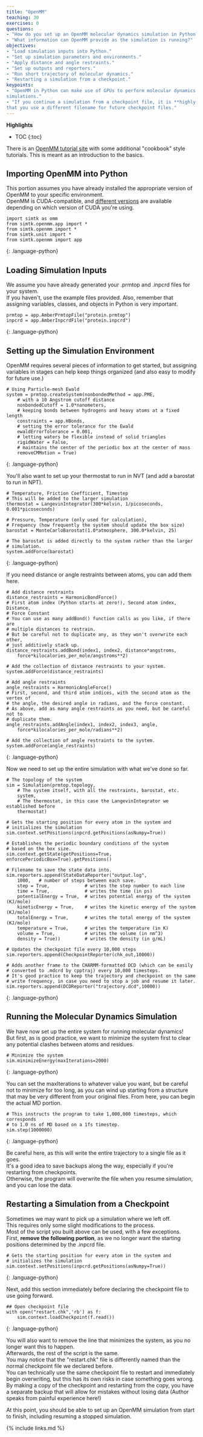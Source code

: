 ```yaml
---
title: "OpenMM"
teaching: 30
exercises: 0
questions:
- "How do you set up an OpenMM molecular dynamics simulation in Python?"
- "What information can OpenMM provide as the simulation is running?"
objectives:
- "Load simulation inputs into Python."
- "Set up simulation parameters and environments."
- "Apply distance and angle restraints."
- "Set up outputs and reporters."
- "Run short trajectory of molecular dynamics."
- "Restarting a simulation from a checkpoint."
keypoints:
- "OpenMM in Python can make use of GPUs to perform molecular dynamics
simulations."
- "If you continue a simulation from a checkpoint file, it is **highly advised**
that you use a different filename for future checkpoint files."
---
```


**Highlights**
* TOC
{:toc}

There is an
[OpenMM tutorial site](http://openmm.org/tutorials/index.html) with some
additional "cookbook" style tutorials.
This is meant as an introduction to the basics.

## Importing OpenMM into Python

This portion assumes you have already installed the appropriate version of
OpenMM to your specific environment.  
OpenMM is CUDA-compatible, and
[different versions](https://anaconda.org/omnia/openmm) are available depending
on which version of CUDA you're using.

~~~
import simtk as omm
from simtk.openmm.app import *
from simtk.openmm import *
from simtk.unit import *
from simtk.openmm import app
~~~
{: .language-python}

## Loading Simulation Inputs

We assume you have already generated your .prmtop and .inpcrd files for your
system.  
If you haven't, use the example files provided.
Also, remember that assigning variables, classes, and objects in Python is
very important.

~~~
prmtop = app.AmberPrmtopFile("protein.prmtop")
inpcrd = app.AmberInpcrdFile("protein.inpcrd")
~~~
{: .language-python}


## Setting up the Simulation Environment

OpenMM requires several pieces of information to get started, but assigning
variables in stages can help keep things organized (and also easy to modify for
future use.)

~~~
# Using Particle-mesh Ewald
system = prmtop.createSystem(nonbondedMethod = app.PME,
    # with a 10 Angstrom cutoff distance
    nonbondedCutoff = 1.0*nanometers,
    # keeping bonds between hydrogens and heavy atoms at a fixed length
    constraints = app.HBonds,
    # setting the error tolerance for the Ewald
    ewaldErrorTolerance = 0.001,
    # letting waters be flexible instead of solid triangles
    rigidWater = False,
    # maintains the center of the periodic box at the center of mass
    removeCMMotion = True)
~~~
{: .language-python}

You'll also want to set up your thermostat to run in NVT (and add a barostat
to run in NPT).

~~~
# Temperature, Friction Coefficient, Timestep
# This will be added to the larger simulation
thermostat = LangevinIntegrator(300*kelvin, 1/picoseconds, 0.001*picoseconds)

# Pressure, Temperature (only used for calculation),
# Frequency (how frequently the system should update the box size)
barostat = MonteCarloBarostat(1.0*atmosphere, 300.0*kelvin, 25)

# The barostat is added directly to the system rather than the larger
# simulation.
system.addForce(barostat)
~~~
{: .language-python}

If you need distance or angle restraints between atoms, you can add them here.

~~~
# Add distance restraints
distance_restraints = HarmonicBondForce()
# First atom index (Python starts at zero!), Second atom index, Distance,
# Force Constant
# You can use as many addBond() function calls as you like, if there are
# multiple distances to restrain.
# But be careful not to duplicate any, as they won't overwrite each other,
# just additively stack up.
distance_restraints.addBond(index1, index2, distance*angstroms,
    force*kilocalories_per_mole/angstroms**2)

# Add the collection of distance restraints to your system.
system.addForce(distance_restraints)

# Add angle restraints
angle_restraints = HarmonicAngleForce()
# First, second, and third atom indices, with the second atom as the vertex of
# the angle, the desired angle in radians, and the force constant.
# As above, add as many angle restraints as you need, but be careful not to
# duplicate them.
angle_restraints.addAngle(index1, index2, index3, angle,
    force*kilocalories_per_mole/radians**2)

# Add the collection of angle restraints to the system.
system.addForce(angle_restraints)
~~~
{: .language-python}

Now we need to set up the entire simulation with what we've done so far.

~~~
# The topology of the system
sim = Simulation(prmtop.topology,
    # The system itself, with all the restraints, barostat, etc.
    system,
    # The thermostat, in this case the LangevinIntegrator we established before
    thermostat)

# Gets the starting position for every atom in the system and
# initializes the simulation
sim.context.setPositions(inpcrd.getPositions(asNumpy=True))

# Establishes the periodic boundary conditions of the system
# based on the box size.
sim.context.getState(getPositions=True, enforcePeriodicBox=True).getPositions()

# Filename to save the state data into.
sim.reporters.append(StateDataReporter("output.log",
    1000,   # number of steps between each save.
    step = True,             # writes the step number to each line
    time = True,             # writes the time (in ps)
    potentialEnergy = True,  # writes potential energy of the system (KJ/mole)
    kineticEnergy = True,    # writes the kinetic energy of the system (KJ/mole)
    totalEnergy = True,      # writes the total energy of the system (KJ/mole)
    temperature = True,      # writes the temperature (in K)
    volume = True,           # writes the volume (in nm^3)
    density = True))         # writes the density (in g/mL)

# Updates the checkpoint file every 10,000 steps
sim.reporters.append(CheckpointReporter(chk_out,10000))

# Adds another frame to the CHARMM-formatted DCD (which can be easily
# converted to .mdcrd by cpptraj) every 10,000 timesteps.
# It's good practice to keep the trajectory and checkpoint on the same
# write frequency, in case you need to stop a job and resume it later.
sim.reporters.append(DCDReporter("trajectory.dcd",10000))
~~~
{: .language-python}

## Running the Molecular Dynamics Simulation

We have now set up the entire system for running molecular dynamics!  
But first, as is good practice, we want to minimize the system first to clear
any potential clashes between atoms and residues.

~~~
# Minimize the system
sim.minimizeEnergy(maxIterations=2000)
~~~
{: .language-python}

You can set the maxIterations to whatever value you want, but be careful not to
minimize for too long, as you can wind up starting from a structure that may be
very different from your original files.
From here, you can begin the actual MD portion.

~~~
# This instructs the program to take 1,000,000 timesteps, which corresponds
# to 1.0 ns of MD based on a 1fs timestep.
sim.step(1000000)
~~~
{: .language-python}

Be careful here, as this will write the entire trajectory to a single file as
it goes.  
It's a good idea to save backups along the way, especially if you're
restarting from checkpoints.  
Otherwise, the program will overwrite the file when you resume simulation,
and you can lose the data.  

## Restarting a Simulation from a Checkpoint

Sometimes we may want to pick up a simulation where we left off.  
This requires only some slight modifications to the process.  
Most of the script you built above can be used, with a few exceptions.  
First, **remove the following portion**, as we no longer want the starting
positions determined by the .inpcrd file.

~~~
# Gets the starting position for every atom in the system and
# initializes the simulation
sim.context.setPositions(inpcrd.getPositions(asNumpy=True))
~~~
{: .language-python}

Next, add this section immediately before declaring the checkpoint file to use
going forward.

~~~
## Open checkpoint file
with open("restart.chk",'rb') as f:
    sim.context.loadCheckpoint(f.read())
~~~
{: .language-python}

You will also want to remove the line that minimizes the system, as you no
longer want this to happen.  
Afterwards, the rest of the script is the same.  
You may notice that the "restart.chk" file is differently named than the normal
checkpoint file we declared before.  
You can technically use the same checkpoint file to restart and immediately
begin overwriting, but this has its own risks in case something goes wrong.
By making a copy of the checkpoint and restarting from the copy, you have a
separate backup that will allow for mistakes without losing data
(Author speaks from painful experience here!)

At this point, you should be able to set up an OpenMM simulation from start to
finish, including resuming a stopped simulation.

{% include links.md %}

